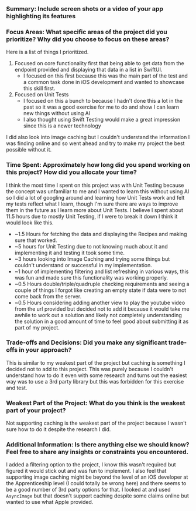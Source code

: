 ### Summary: Include screen shots or a video of your app highlighting its features

### Focus Areas: What specific areas of the project did you prioritize? Why did you choose to focus on these areas?
Here is a list of things I prioritized.

1. Focused on core functionality first that being able to get data from the endpoint provided and displaying that data in a list in SwiftUI.
     - I focused on this first because this was the main part of the test and a common task done in iOS development and wanted to showcase this skill first.
2. Focused on Unit Tests
   - I focused on this a bunch to because I hadn't done this a lot in the past so it was a good exercise for me to do and show I can learn new things without using AI
   - I also thought using Swift Testing would make a great impression since this is a newer technology
  
I did also look into image caching but I couldn't understand the information I was finding online and so went ahead and try to make my project the best possible without it.

### Time Spent: Approximately how long did you spend working on this project? How did you allocate your time?
I think the most time I spent on this project was with Unit Testing because the concept was unfamiliar to me and I wanted to learn this without using AI so I did a lot of
googling around and learning how Unit Tests work and felt my tests reflect what I learn, though I'm sure there are ways to improve them in the future as I learn more about
Unit Tests. I believe I spent about 11.5 hours due to mostly Unit Testing, if I were to break it down I think it would look like this.

- ~1.5 Hours for fetching the data and displaying the Recipes and making sure that worked.
- ~5 hours for Unit Testing due to not knowing much about it and implementing it and testing it
took some time.
- ~3 hours looking into Image Caching and trying some things but couldn't understand or successful
in my implementation.
- ~1 hour of implementing filtering and list refreshing in various ways, this was fun and made sure this 
functionality was working properly.
- ~0.5 Hours double/triple/quadruple checking requirements and seeing a couple of things I forgot like creating an
empty state if data were to not come back from the server.
- ~0.5 Hours considering adding another view to play the youtube video from the url provided but decided not to add
it because it would take me awhile to work out a solution and likely not completely understanding the solution in a 
good amount of time to feel good about submitting it as part of my project.

### Trade-offs and Decisions: Did you make any significant trade-offs in your approach?
This is similar to my weakest part of the project but caching is something I decided not to add to this project.
This was purely because I couldn't understand how to do it even with some research and turns out the easiest way was
to use a 3rd party library but this was forbidden for this exercise and test.

### Weakest Part of the Project: What do you think is the weakest part of your project?
Not supporting caching is the weakest part of the project because I wasn't sure how to do it despite the research I did.

### Additional Information: Is there anything else we should know? Feel free to share any insights or constraints you encountered.
I added a filtering option to the project, I know this wasn't required but figured it would stick out and was fun to implement. I 
also feel that supporting image caching might be beyond the level of an iOS developer at the Apprenticeship level (I could totally
be wrong here) and there seems to be a good number of 3rd party options for that. I looked at and used `AsyncImage` but that doesn't 
support caching despite some claims online but wanted to use what Apple provided.
